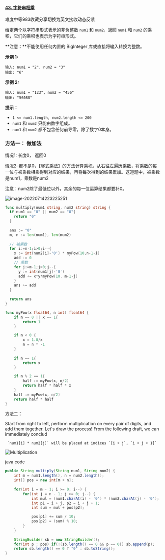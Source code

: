 #### [43. 字符串相乘](https://leetcode.cn/problems/multiply-strings/)

难度中等983收藏分享切换为英文接收动态反馈

给定两个以字符串形式表示的非负整数 `num1` 和 `num2`，返回 `num1` 和 `num2` 的乘积，它们的乘积也表示为字符串形式。

**注意：**不能使用任何内置的 BigInteger 库或直接将输入转换为整数。



**示例 1:**

```
输入: num1 = "2", num2 = "3"
输出: "6"
```

**示例 2:**

```
输入: num1 = "123", num2 = "456"
输出: "56088"
```



**提示：**

- `1 <= num1.length, num2.length <= 200`
- `num1` 和 `num2` 只能由数字组成。
- `num1` 和 `num2` 都不包含任何前导零，除了数字0本身。





### 方法一： 做加法

情况1: 长度0， 返回0

情况2: 都不是0，【竖式乘法】的方法计算乘积。从右往左遍历乘数，将乘数的每一位与被乘数相乘得到对应的结果，再将每次得到的结果累加。这道题中，被乘数是num1，乘数是num2

注意：num2除了最低位以外，其余的每一位运算结果都要补0。



![image-20220714223225251](https://soft-package-xisheng.oss-cn-hangzhou.aliyuncs.com/picture/diary/image-20220714223225251.png)

```go
func multiply(num1 string, num2 string) string {
  if num1 == "0" || mum2 == "0"{
  	return "0"
  }
  
  ans := "0"
  m, n := len(num1), len(num2)
  
  // 被乘数
  for i:=n-1;i>0;i--{
    x := int(num2[i]-'0') * myPow(10,n-1-i)
    add := 0
    // 乘数
    for j:=m-1;j>0;j--{
      y := int(num1[j]-'0')
      add += x*y*myPow(10, m-1-j)
    }
    ans += add   
  }
  
  return ans
}

func myPow(x float64, n int) float64 {
	if n == 0 || x == 1{
		return 1
	}

	if n < 0 {
		x = 1.0/x
		n = n * -1
	}
    
	if n == 1{
		return x
	}

	if n % 2 == 1{
		half := myPow(x, n/2)
		return half * half * x
	}
	half := myPow(x, n/2)
	return half * half
}

```





方法二：

Start from right to left, perform multiplication on every pair of digits, and add them together. Let's draw the process! From the following draft, we can immediately conclud

```
 `num1[i] * num2[j]` will be placed at indices `[i + j`, `i + j + 1]` 
```



![Multiplication](https://soft-package-xisheng.oss-cn-hangzhou.aliyuncs.com/picture/diary/300d71f784f679d5e70fadda8ad7d68f.jpeg)

java code

```java
public String multiply(String num1, String num2) {
    int m = num1.length(), n = num2.length();
    int[] pos = new int[m + n];
   
    for(int i = m - 1; i >= 0; i--) {
        for(int j = n - 1; j >= 0; j--) {
            int mul = (num1.charAt(i) - '0') * (num2.charAt(j) - '0'); 
            int p1 = i + j, p2 = i + j + 1;
            int sum = mul + pos[p2];

            pos[p1] += sum / 10;
            pos[p2] = (sum) % 10;
        }
    }  
    
    StringBuilder sb = new StringBuilder();
    for(int p : pos) if(!(sb.length() == 0 && p == 0)) sb.append(p);
    return sb.length() == 0 ? "0" : sb.toString();
}
```

